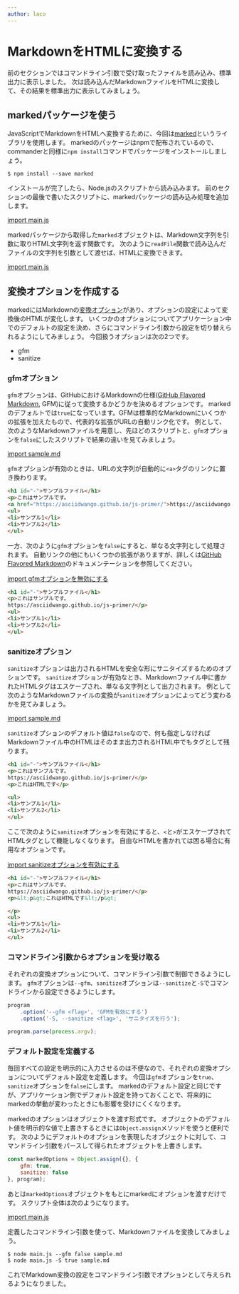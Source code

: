 ```yaml
---
author: laco 
---
```


# MarkdownをHTMLに変換する

前のセクションではコマンドライン引数で受け取ったファイルを読み込み、標準出力に表示しました。
次は読み込んだMarkdownファイルをHTMLに変換して、その結果を標準出力に表示してみましょう。

## markedパッケージを使う

JavaScriptでMarkdownをHTMLへ変換するために、今回は[marked][]というライブラリを使用します。
markedのパッケージはnpmで配布されているので、commanderと同様に`npm install`コマンドでパッケージをインストールしましょう。

```shell-session
$ npm install --save marked
```

インストールが完了したら、Node.jsのスクリプトから読み込みます。
前のセクションの最後で書いたスクリプトに、markedパッケージの読み込み処理を追加します。

[import main.js](src/main-0.js)

markedパッケージから取得した`marked`オブジェクトは、Markdown文字列を引数に取りHTML文字列を返す関数です。
次のように`readFile`関数で読み込んだファイルの文字列を引数として渡せば、HTMLに変換できます。

[import main.js](src/main-1.js)

## 変換オプションを作成する

markedにはMarkdownの[変換オプション][]があり、オプションの設定によって変換後のHTMLが変化します。
いくつかのオプションについてアプリケーション中でのデフォルトの設定を決め、さらにコマンドライン引数から設定を切り替えられるようにしてみましょう。
今回扱うオプションは次の2つです。

* gfm
* sanitize

### gfmオプション

`gfm`オプションは、GitHubにおけるMarkdownの仕様([GitHub Flavored Markdown][], GFM)に従って変換するかどうかを決めるオプションです。
markedのデフォルトでは`true`になっています。GFMは標準的なMarkdownにいくつかの拡張を加えたもので、代表的な拡張がURLの自動リンク化です。
例として、次のようなMarkdownファイルを用意し、先ほどのスクリプトと、`gfm`オプションを`false`にしたスクリプトで結果の違いを見てみましょう。

[import sample.md](src/sample.md)

`gfm`オプションが有効のときは、URLの文字列が自動的に`<a>`タグのリンクに置き換わります。

```html
<h1 id="-">サンプルファイル</h1>
<p>これはサンプルです。
<a href="https://asciidwango.github.io/js-primer/">https://asciidwango.github.io/js-primer/</a></p>
<ul>
<li>サンプル1</li>
<li>サンプル2</li>
</ul>
```

一方、次のように`gfm`オプションを`false`にすると、単なる文字列として処理されます。
自動リンクの他にもいくつかの拡張がありますが、詳しくは[GitHub Flavored Markdown][]のドキュメンテーションを参照してください。

[import gfmオプションを無効にする](src/main-2.js)

```html
<h1 id="-">サンプルファイル</h1>
<p>これはサンプルです。
https://asciidwango.github.io/js-primer/</p>
<ul>
<li>サンプル1</li>
<li>サンプル2</li>
</ul>
```

### sanitizeオプション

`sanitize`オプションは出力されるHTMLを安全な形にサニタイズするためのオプションです。
`sanitize`オプションが有効なとき、Markdownファイル中に書かれたHTMLタグはエスケープされ、単なる文字列として出力されます。
例として次のようなMarkdownファイルの変換が`sanitize`オプションによってどう変わるかを見てみましょう。

[import sample.md](src/sample-1.md)

`sanitize`オプションのデフォルト値は`false`なので、何も指定しなければMarkdownファイル中のHTMLはそのまま出力されるHTML中でもタグとして残ります。

```html
<h1 id="-">サンプルファイル</h1>
<p>これはサンプルです。
https://asciidwango.github.io/js-primer/</p>
<p>これはHTMLです</p>

<ul>
<li>サンプル1</li>
<li>サンプル2</li>
</ul>
```

ここで次のように`sanitize`オプションを有効にすると、`<`と`>`がエスケープされてHTMLタグとして機能しなくなります。
自由なHTMLを書かれては困る場合に有用なオプションです。

[import sanitizeオプションを有効にする](src/main-3.js)

```html
<h1 id="-">サンプルファイル</h1>
<p>これはサンプルです。
https://asciidwango.github.io/js-primer/</p>
<p>&lt;p&gt;これはHTMLです&lt;/p&gt;

</p>
<ul>
<li>サンプル1</li>
<li>サンプル2</li>
</ul>
```

### コマンドライン引数からオプションを受け取る

それぞれの変換オプションについて、コマンドライン引数で制御できるようにします。
`gfm`オプションは`--gfm`、`sanitize`オプションは`--sanitize`と`-S`でコマンドラインから設定できるようにします。

```js
program
    .option('--gfm <flag>', 'GFMを有効にする')
    .option('-S, --sanitize <flag>', 'サニタイズを行う');

program.parse(process.argv);
```

### デフォルト設定を定義する

毎回すべての設定を明示的に入力させるのは不便なので、それぞれの変換オプションについてデフォルト設定を定義します。
今回は`gfm`オプションを`true`、`sanitize`オプションを`false`にします。
markedのデフォルト設定と同じですが、アプリケーション側でデフォルト設定を持っておくことで、将来的にmarkedの挙動が変わったときにも影響を受けにくくなります。

markedのオプションはオブジェクトを渡す形式です。
オブジェクトのデフォルト値を明示的な値で上書きするときには`Object.assign`メソッドを使うと便利です。
次のようにデフォルトのオプションを表現したオブジェクトに対して、コマンドライン引数をパースして得られたオブジェクトを上書きします。

```js
const markedOptions = Object.assign({}, {
    gfm: true,
    sanitize: false
}, program);
```

あとは`markedOptions`オブジェクトをもとにmarkedにオプションを渡すだけです。
スクリプト全体は次のようになります。

[import main.js](src/main-4.js)

定義したコマンドライン引数を使って、Markdownファイルを変換してみましょう。

```shell-session
$ node main.js --gfm false sample.md
$ node main.js -S true sample.md
```

これでMarkdown変換の設定をコマンドライン引数でオプションとして与えられるようになりました。

[marked]: https://github.com/chjj/marked
[変換オプション]: https://github.com/chjj/marked#options-1
[GitHub Flavored Markdown]: https://github.github.com/gfm/